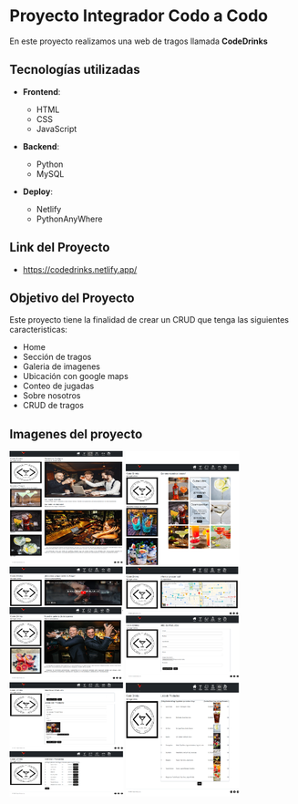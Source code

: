 # Proyecto Integrador Codo a Codo

En este proyecto realizamos una web de tragos llamada **CodeDrinks**

## Tecnologías utilizadas

- **Frontend**:
  - HTML
  - CSS
  - JavaScript
 
- **Backend**:
  - Python
  - MySQL

- **Deploy**:
  - Netlify
  - PythonAnyWhere

## Link del Proyecto
- https://codedrinks.netlify.app/
  
## Objetivo del Proyecto

Este proyecto tiene la finalidad de crear un CRUD que tenga las siguientes caracteristicas:

- Home
- Sección de tragos
- Galeria de imagenes
- Ubicación con google maps
- Conteo de jugadas
- Sobre nosotros
- CRUD de tragos

## Imagenes del proyecto

<img src="https://github.com/elavincho/CodeDrinks/blob/master/img/img1.png" width="200" height="200" alt="img"/>         <img src="https://github.com/elavincho/CodeDrinks/blob/master/img/img2.png" width="200" height="200" alt="img"/>
<img src="https://github.com/elavincho/CodeDrinks/blob/master/img/img3.png" width="200" height="200" alt="img"/>          <img src="https://github.com/elavincho/CodeDrinks/blob/master/img/img4.png" width="200" height="200" alt="img"/>      <img src="https://github.com/elavincho/CodeDrinks/blob/master/img/img5.png" width="200" height="200" alt="img"/>        <img src="https://github.com/elavincho/CodeDrinks/blob/master/img/img6.png" width="200" height="200" alt="img"/>
